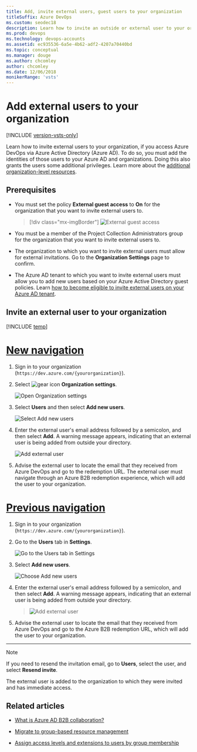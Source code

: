 ```yaml
---
title: Add, invite external users, guest users to your organization
titleSuffix: Azure DevOps
ms.custom: seodec18
description: Learn how to invite an outside or external user to your organization
ms.prod: devops
ms.technology: devops-accounts
ms.assetid: ec935536-6a5e-4b62-adf2-4207a70440bd
ms.topic: conceptual
ms.manager: douge
ms.author: chcomley
author: chcomley
ms.date: 12/06/2018
monikerRange: 'vsts'
---
```

# Add external users to your organization

[!INCLUDE [version-vsts-only](../../_shared/version-vsts-only.md)]

Learn how to invite external users to your organization, if you access Azure DevOps via Azure Active Directory (Azure AD). To do so, you must add the identities of those users to your Azure AD and organizations. Doing this also grants the users some additional privileges. Learn more about the [additional organization-level resources](resources-granted-to-project-members.md).

## Prerequisites

* You must set the policy **External guest access** to **On** for the organization that you want to invite external users to.

   >[!div class="mx-imgBorder"]
   >![External guest access](_img/add-external-user/guest-access.png)

* You must be a member of the Project Collection Administrators group for the organization that you want to invite external users to.

* The organization to which you want to invite external users must allow for external invitations. Go to the **Organization Settings** page to confirm.

* The Azure AD tenant to which you want to invite external users must allow you to add new users based on your Azure Active Directory guest policies. Learn [how to become eligible to invite external users on your Azure AD tenant](/azure/active-directory/active-directory-b2b-delegate-invitations).

## Invite an external user to your organization

[!INCLUDE [temp](../../_shared/new-navigation-cloud.md)]

# [New navigation](#tab/new-nav)

1. Sign in to your organization (```https://dev.azure.com/{yourorganization}```).

2. Select ![gear icon](../../_img/icons/gear-icon.png) **Organization settings**.

   ![Open Organization settings](../../_shared/_img/settings/open-admin-settings-vert.png)

3. Select **Users** and then select **Add new users**.

   ![Select Add new users](_img/_shared/add-new-users.png)

4. Enter the external user's email address followed by a semicolon, and then select **Add**. A warning message appears, indicating that an external user is being added from outside your directory.

   ![Add external user](_img/add-external-user/add-external-user-vert.png)

5. Advise the external user to locate the email that they received from Azure DevOps and go to the redemption URL. The external user must navigate through an Azure B2B redemption experience, which will add the user to your organization.

# [Previous navigation](#tab/previous-nav)

1. Sign in to your organization (```https://dev.azure.com/{yourorganization}```).

2. Go to the **Users** tab in **Settings**.

   ![Go to the Users tab in Settings](../../_shared/_img/users-hub-updated-ui.png)

3. Select **Add new users**.

   ![Choose Add new users](_img/add-external-user/choose-add-new-users.png)

4. Enter the external user's email address followed by a semicolon, and then select **Add**. A warning message appears, indicating that an external user is being added from outside your directory.

   >![Add external user](_img/add-external-user/add-external-user.png)

5. Advise the external user to locate the email that they received from Azure DevOps and go to the Azure B2B redemption URL, which will add the user to your organization.

---

>[!Note]
>If you need to resend the invitation email, go to **Users**, select the user, and select **Resend invite**.

The external user is added to the organization to which they were invited and has immediate access.

## Related articles

* [What is Azure AD B2B collaboration?](/azure/active-directory/active-directory-b2b-what-is-azure-ad-b2b)

* [Migrate to group-based resource management](migrate-to-group-based-resource-management-in-VSTS.md)

* [Assign access levels and extensions to users by group membership](assign-access-levels-and-extensions-by-group-membership.md)
